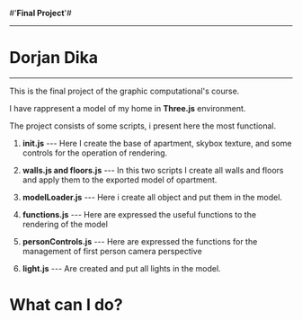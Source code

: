 #'**Final Project**'#

_______________

# Dorjan Dika #
_______________




This is the final project of the graphic computational's course.

I have rappresent a model of my home in **Three.js** environment.

The project consists of some scripts, i present here the most functional.


1. **init.js**
--- Here I create the base of apartment, skybox texture, and some controls for the operation of rendering.


2. **walls.js and floors.js**
--- In this two scripts I create all walls and floors and apply them to the exported model of opartment.

3. **modelLoader.js**
--- Here i create all object and put them in the model. 

4. **functions.js**
--- Here are expressed the useful functions to the rendering of the model

5. **personControls.js**
--- Here are expressed the functions for the management of first person camera perspective

6. **light.js**
--- Are created and put all lights in the model.


# **What can I do?**

